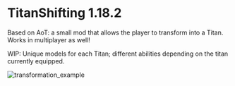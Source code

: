 # TitanShifting 1.18.2
 Based on AoT: a small mod that allows the player to transform into a Titan. Works in multiplayer as well!
 
WIP: Unique models for each Titan; different abilities depending on the titan currently equipped.
 
 ![transformation_example](https://user-images.githubusercontent.com/85131425/176997049-9112dddc-abe1-420a-abfd-3077a77dad35.gif)
